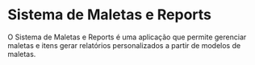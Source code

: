 # Sistema de Maletas e Reports

O Sistema de Maletas e Reports é uma aplicação que permite gerenciar maletas e itens gerar relatórios personalizados a partir de modelos de maletas.
